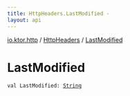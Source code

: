 ```yaml
---
title: HttpHeaders.LastModified - 
layout: api
---
```


<div class='api-docs-breadcrumbs'><a href="../index.html">io.ktor.http</a> / <a href="index.html">HttpHeaders</a> / <a href="./-last-modified.html">LastModified</a></div>

# LastModified

<div class="signature"><code><span class="keyword">val </span><span class="identifier">LastModified</span><span class="symbol">: </span><a href="https://kotlinlang.org/api/latest/jvm/stdlib/kotlin/-string/index.html"><span class="identifier">String</span></a></code></div>
